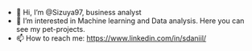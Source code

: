 - 👋 Hi, I’m @Sizuya97, business analyst
- 👀 I’m interested in Machine learning and Data analysis. Here you can see my pet-projects. 
- 📫 How to reach me: https://www.linkedin.com/in/sdaniil/

